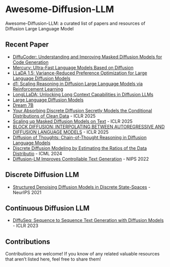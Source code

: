 # Awesome-Diffusion-LLM

Awesome-Diffusion-LLM: a curated list of papers and resources of Diffusion Large Language Model

## Recent Paper
- [DiffuCoder: Understanding and Improving Masked Diffusion Models for Code Generation](https://arxiv.org/abs/2506.20639)
- [Mercury: Ultra-Fast Language Models Based on Diffusion](https://arxiv.org/abs/2506.17298)
- [LLaDA 1.5: Variance-Reduced Preference Optimization for Large Language Diffusion Models](https://arxiv.org/abs/2505.19223)
- [d1: Scaling Reasoning in Diffusion Large Language Models via Reinforcement Learning](https://arxiv.org/abs/2504.12216)
- [LongLLaDA: Unlocking Long Context Capabilities in Diffusion LLMs](https://arxiv.org/abs/2506.14429)
- [Large Language Diffusion Models](https://arxiv.org/abs/2502.09992)
- [Dream 7B](https://hkunlp.github.io/blog/2025/dream)
- [Your Absorbing Discrete Diffusion Secretly Models the Conditional Distributions of Clean Data](https://arxiv.org/abs/2406.03736) - ICLR 2025
- [Scaling up Masked Diffusion Models on Text](https://arxiv.org/abs/2410.18514) - ICLR 2025
- [BLOCK DIFFUSION: INTERPOLATING BETWEEN AUTOREGRESSIVE AND DIFFUSION LANGUAGE MODELS](https://arxiv.org/abs/2503.09573) - ICLR 2025
- [Diffusion of Thoughts: Chain-of-Thought Reasoning in Diffusion Language Models](https://arxiv.org/abs/2402.07754)
- [Discrete Diffusion Modeling by Estimating the Ratios of the Data Distributio](https://arxiv.org/abs/2310.16834) - ICML 2024
- [Diffusion-LM Improves Controllable Text Generation](https://arxiv.org/abs/2205.14217) - NIPS 2022

## Discrete Diffusion LLM
- [Structured Denoising Diffusion Models in Discrete State-Spaces](https://arxiv.org/abs/2107.03006) - NeurIPS 2021

## Continuous Diffusion LLM
- [DiffuSeq: Sequence to Sequence Text Generation with Diffusion Models](https://arxiv.org/abs/2210.08933) - ICLR 2023


## Contributions 
Contributions are welcome! If you know of any related valuable resources that aren’t listed here, feel free to share them!
